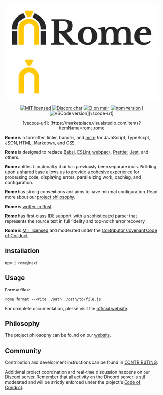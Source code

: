 <p align="center">
	<img alt="Rome's logo depicting an ancient Roman arch with the word Rome to its side" src="https://raw.githubusercontent.com/rome/tools/main/assets/PNG/logo_transparent.png#gh-light-mode-only" width="700">
	<img alt="Rome's logo depicting an ancient Roman arch with the word Rome to its side" src="https://raw.githubusercontent.com/rome/tools/main/assets/PNG/logo_white_yellow_transparent.png#gh-dark-mode-only" width="700">
</p>


<div align="center">

[![MIT licensed][mit-badge]][mit-url]
[![Discord chat][discord-badge]][discord-url]
[![CI on main][ci-badge]][ci-url]
[![npm version][npm-badge]][npm-url]
[![VSCode version][vscode-badge]][vscode-url]


[mit-badge]: https://img.shields.io/badge/license-MIT-blue.svg?color=brightgreen
[mit-url]: LICENSE
[discord-badge]: https://img.shields.io/discord/678763474494423051?logo=discord&label=discord&color=brightgreen
[discord-url]: https://discord.gg/rome
[ci-badge]: https://github.com/rome/tools/actions/workflows/main.yml/badge.svg
[ci-url]: https://github.com/rome/tools/actions/workflows/main.yml
[npm-badge]: https://img.shields.io/npm/v/rome/next?color=brightgreen
[npm-url]: https://www.npmjs.com/package/rome/v/0.7.0-next
[vscode-badge]: https://img.shields.io/visual-studio-marketplace/v/rome.rome?color=brightgreen&label=vscode
[vscode-url]: (https://marketplace.visualstudio.com/items?itemName=rome.rome

</div>

**Rome** is a formatter, linter, bundler, and [more](https://rome.tools/#development-status) for JavaScript, TypeScript, JSON, HTML, Markdown, and CSS.

**Rome** is designed to replace [Babel](https://babeljs.io/), [ESLint](https://eslint.org/), [webpack](https://webpack.js.org/), [Prettier](https://prettier.io/), [Jest](https://jestjs.io/), and others.

**Rome** unifies functionality that has previously been separate tools. Building upon a shared base allows us to provide a cohesive experience for processing code, displaying errors, parallelizing work, caching, and configuration.

**Rome** has strong conventions and aims to have minimal configuration. Read more about our [project philosophy](https://rome.tools/#philosophy).

**Rome** is [written in Rust](https://rome.tools/blog/2021/09/21/rome-will-be-rewritten-in-rust).

**Rome** has first-class IDE support, with a sophisticated parser that represents the source text in full fidelity
and top-notch error recovery.

**Rome** is [MIT licensed](https://github.com/rome/tools/tree/main/LICENSE) and moderated under the [Contributor Covenant Code of Conduct](https://github.com/rome/tools/tree/main/CODE_OF_CONDUCT.md).


## Installation

```shell
npm i rome@next
```

## Usage

Format files:

```shell
rome format --write ./path ./path/to/file.js
```

For complete documentation, please visit the [official website].


## Philosophy

The project philosophy can be found on our [website](https://rome.tools/#philosophy).

## Community

Contribution and development instructions can be found in [CONTRIBUTING](./CONTRIBUTING.md).

Additional project coordination and real-time discussion happens on our [Discord server](https://discord.gg/rome). Remember that all activity on the Discord server is still moderated and will be strictly enforced under the project's [Code of Conduct](./CODE_OF_CONDUCT.md).



[official website]: https://rome.tools/

